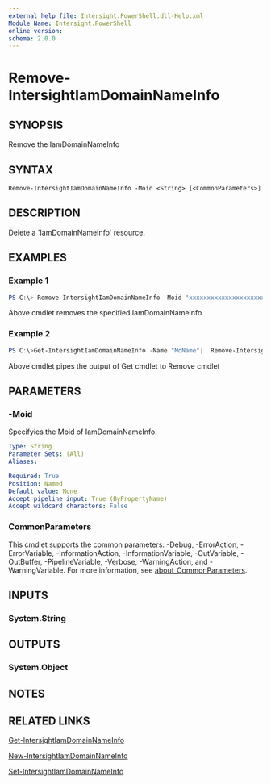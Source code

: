 ```yaml
---
external help file: Intersight.PowerShell.dll-Help.xml
Module Name: Intersight.PowerShell
online version:
schema: 2.0.0
---
```


# Remove-IntersightIamDomainNameInfo

## SYNOPSIS
Remove the IamDomainNameInfo

## SYNTAX

```
Remove-IntersightIamDomainNameInfo -Moid <String> [<CommonParameters>]
```

## DESCRIPTION
Delete a &apos;IamDomainNameInfo&apos; resource.

## EXAMPLES

### Example 1
```powershell
PS C:\> Remove-IntersightIamDomainNameInfo -Moid "xxxxxxxxxxxxxxxxxxxxxxxxxxx"
```
Above cmdlet removes the specified IamDomainNameInfo 

### Example 2
```powershell
PS C:\>Get-IntersightIamDomainNameInfo -Name "MoName"|  Remove-IntersightIamDomainNameInfo
```
Above cmdlet pipes the output of Get cmdlet to Remove cmdlet

## PARAMETERS

### -Moid
Specifyies the Moid of IamDomainNameInfo.

```yaml
Type: String
Parameter Sets: (All)
Aliases:

Required: True
Position: Named
Default value: None
Accept pipeline input: True (ByPropertyName)
Accept wildcard characters: False
```

### CommonParameters
This cmdlet supports the common parameters: -Debug, -ErrorAction, -ErrorVariable, -InformationAction, -InformationVariable, -OutVariable, -OutBuffer, -PipelineVariable, -Verbose, -WarningAction, and -WarningVariable. For more information, see [about_CommonParameters](http://go.microsoft.com/fwlink/?LinkID=113216).

## INPUTS

### System.String

## OUTPUTS

### System.Object
## NOTES

## RELATED LINKS

[Get-IntersightIamDomainNameInfo](./Get-IntersightIamDomainNameInfo.md)

[New-IntersightIamDomainNameInfo](./New-IntersightIamDomainNameInfo.md)

[Set-IntersightIamDomainNameInfo](./Set-IntersightIamDomainNameInfo.md)

